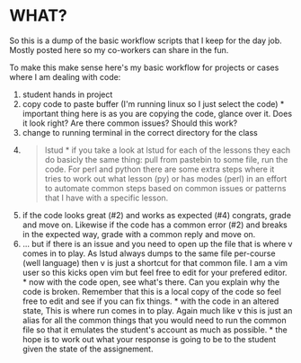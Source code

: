 # WHAT?

So this is a dump of the basic workflow scripts that I keep for the day
job. Mostly posted here so my co-workers can share in the fun. 

To make this make sense here's my basic workflow for projects or cases
where I am dealing with code: 


  1. student hands in project
  2. copy code to paste buffer (I'm running linux so I just select the code)
    * important thing here is as you are copying the code, glance over
      it. Does it look right? Are there common issues? Should this work?
  3. change to running terminal in the correct directory for the class
  4. > lstud
    * if you take a look at lstud for each of the lessons they each do
      basicly the same thing: pull from pastebin to some file, run the
      code. For perl and python there are some extra steps where it
      tries to work out what lesson (py) or has modes (perl) in an
      effort to automate common steps based on common issues or patterns
      that I have with a specific lesson.
  5. if the code looks great (#2) and works as expected (#4) congrats,
    grade and move on. Likewise if the code has a common error (#2) and
    breaks in the expected way, grade with a common reply and move on.
  6. ... but if there is an issue and you need to open up the file that
    is where v comes in to play. As lstud always dumps to the same file
    per-course (well language) then v is just a shortcut for that common
    file. I am a vim user so this kicks open vim but feel free to edit
    for your prefered editor.
    * now with the code open, see what's there. Can you explain why the
      code is broken. Remember that this is a local copy of the code so 
      feel free to edit and see if you can fix things.
    * with the code in an altered state, This is where run comes in to
      play. Again much like v this is just an alias for all the common
      things that you would need to run the common file so that it
      emulates the student's account as much as possible.
    * the hope is to work out what your response is going to be to the
      student given the state of the assignement.

